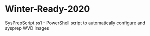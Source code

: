 # Winter-Ready-2020

SysPrepScript.ps1 - PowerShell script to automatically configure and sysprep WVD Images
